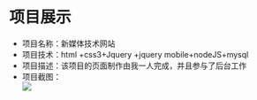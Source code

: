# 项目展示
* 项目名称：新媒体技术网站
* 项目技术：html +css3+Jquery +jquery mobile+nodeJS+mysql
* 项目描述：该项目的页面制作由我一人完成，并且参与了后台工作
* 项目截图：<br/>
![](https://github.com/lsl233/work/tree/master/img/iphone.png)  
